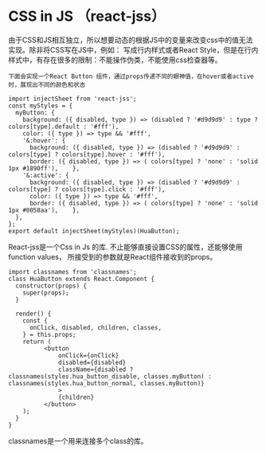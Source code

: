 # CSS in JS （react-jss）
由于CSS和JS相互独立，所以想要动态的根据JS中的变量来改变css中的值无法实现。除非将CSS写在JS中，例如： 写成行内样式或者React Style，但是在行内样式中，有存在很多的限制：不能操作伪类，不能使用css检查器等。

```下面会实现一个React Button 组件，通过props传递不同的眼神值，在hover或者active时，展现出不同的颜色和状态```

```
import injectSheet from 'react-jss';
const myStyles = {
  myButton: {
    background: ({ disabled, type }) => (disabled ? '#d9d9d9' : type ? colors[type].default : '#fff'),
    color: ({ type }) => type && '#fff',
    '&:hover': {
      background: ({ disabled, type }) => (disabled ? '#d9d9d9' : colors[type] ? colors[type].hover : '#fff'),
      border: ({ disabled, type }) => ( colors[type] ? 'none' : 'solid 1px #1890ff'),    },
    '&:active': {
      background: ({ disabled, type }) => (disabled ? '#d9d9d9' : colors[type] ? colors[type].click : '#fff'),
      color: ({ type }) => type && '#fff',
      border: ({ disabled, type }) => ( colors[type] ? 'none' : 'solid 1px #0058aa'),    },
  },
};
export default injectSheet(myStyles)(HuaButton);
```
React-jss是一个Css in Js 的库. 不止能够直接设置CSS的属性，还能够使用function values， 所接受到的参数就是React组件接收到的props。

```
import classnames from 'classnames';
class HuaButton extends React.Component {
  constructor(props) {
    super(props);
  }

  render() {
    const {
      onClick, disabled, children, classes,
    } = this.props;
    return (
          <button
              onClick={onClick}
              disabled={disabled}
              className={disabled ? classnames(styles.hua_button_disable, classes.myButton) : classnames(styles.hua_button_normal, classes.myButton)}
              >
              {children}
          </button>
    );
  }
}
```
classnames是一个用来连接多个class的库。